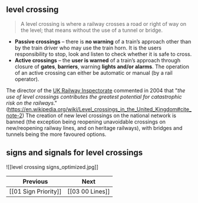 ## level crossing

> A level crossing is where a railway crosses a road or right of way on the level; that means without the use of a tunnel or bridge.

- **Passive crossings** – there is **no warning** of a train’s approach other than by the train driver who may use the train horn. It is the users responsibility to stop, look and listen to check whether it is safe to cross.
- **Active crossings** – the **user is warned** of a train’s approach through closure of **gates**, **barriers**, warning **lights and/or alarms**. The operation of an active crossing can either be automatic or manual (by a rail operator).

The director of the [UK Railway Inspectorate](https://en.wikipedia.org/wiki/HM_Railway_Inspectorate "HM Railway Inspectorate") commented in 2004 that "*the use of level crossings contributes the greatest potential for catastrophic risk on the railways*." (https://en.wikipedia.org/wiki/Level_crossings_in_the_United_Kingdom#cite_note-2) The creation of new level crossings on the national network is banned (the exception being reopening unavoidable crossings on new/reopening railway lines, and on heritage railways), with bridges and tunnels being the more favoured options.

## signs and signals for level crossings

  ![[level crossing signs_optimized.jpg]]

| Previous             | Next            |
| -------------------- | --------------- |
| [[01 Sign Priority]] | [[03 00 Lines]] |
